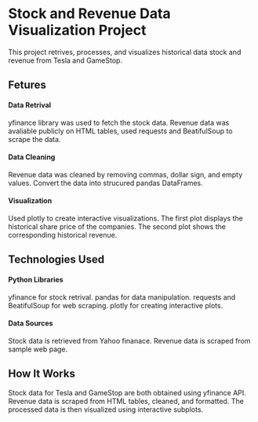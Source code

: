 # Stock and Revenue Data Visualization Project 

This project retrives, processes, and visualizes historical data stock and revenue from Tesla and GameStop. 

## Fetures 
#### Data Retrival 
yfinance library was used to fetch the stock data.
Revenue data was avaliable publicly on HTML tables, used requests and BeatifulSoup to scrape the data.
#### Data Cleaning
Revenue data was cleaned by removing commas, dollar sign, and empty values.
Convert the data into strucured pandas DataFrames.
#### Visualization
Used plotly to create interactive visualizations.
The first plot displays the historical share price of the companies.
The second plot shows the corresponding historical revenue.

## Technologies Used 
#### Python Libraries
yfinance for stock retrival.
pandas for data manipulation.
requests and BeatifulSoup for web scraping.
plotly for creating interactive plots.
#### Data Sources 
Stock data is retrieved from Yahoo finanace.
Revenue data is scraped from sample web page.

## How It Works
Stock data for Tesla and GameStop are both obtained using yfinance API. 
Revenue data is scraped from HTML tables, cleaned, and formatted.
The processed data is then visualized using interactive subplots.
